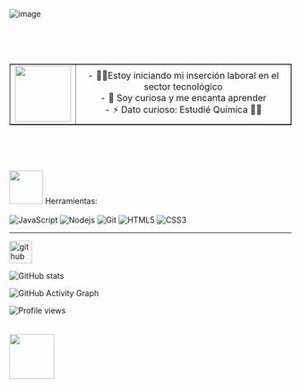 
![image](https://user-images.githubusercontent.com/75271525/117386794-1d5ad780-aead-11eb-9578-782ae05b1d00.png)

<br>
<br>
<br>


<table  border="1" align="center">
<tr align="center">
    <td><img src ='https://media.giphy.com/media/cpzRH0kMVEGV8bVxLn/giphy.gif' height='100' width ='100'></td>
    <td>- 👩‍💻Estoy iniciando mi inserción laboral en el sector tecnológico <br> - 🤯 Soy curiosa y me encanta aprender <br>- ⚡ Dato curioso: Estudié Química 👩‍🔬</td>
</tr>
</table>

<br>
<br>
<br>

<img src ='https://i.giphy.com/media/j3fdZ1QIhCpBlWUONw/giphy.webp' height='60' width ='60'> Herramientas: </br></br>
![JavaScript](https://camo.githubusercontent.com/95df2e72c00f1c443beec87d3102779178db0010204da8692251303f0e5fc5a7/68747470733a2f2f696d672e736869656c64732e696f2f62616467652f2d4a6176615363726970742d626c61636b3f7374796c653d666c6174266c6f676f3d6a617661736372697074266c696e6b3d68747470733a2f2f6769746875622e636f6d2f42526468616e616e69)
![Nodejs](https://camo.githubusercontent.com/925f037e13b1e9e5d9f7791faefcf5896e97dacfc4371f387b83117a25a6e2c5/68747470733a2f2f696d672e736869656c64732e696f2f62616467652f2d4e6f64656a732d677265656e3f7374796c653d666c6174266c6f676f3d4e6f64652e6a73266c696e6b3d68747470733a2f2f6769746875622e636f6d2f42526468616e616e69)
![Git](https://camo.githubusercontent.com/97087adbb33bf86f944adb5f61eea9b131d38e60d042d5611af6bbc9290c22a4/68747470733a2f2f696d672e736869656c64732e696f2f62616467652f2d4769742d626c61636b3f7374796c653d666c6174266c6f676f3d676974266c696e6b3d68747470733a2f2f6769746875622e636f6d2f42526468616e616e69)
 ![HTML5](https://camo.githubusercontent.com/1fb4cd0d40caf67a5ab243c2630f8fac5ac0083735e3cdfcfc544d996552b222/68747470733a2f2f696d672e736869656c64732e696f2f62616467652f2d48544d4c352d4533344632363f7374796c653d666c6174266c6f676f3d68746d6c35266c6f676f436f6c6f723d7768697465266c696e6b3d68747470733a2f2f6769746875622e636f6d2f42526468616e616e69)
 ![CSS3](https://camo.githubusercontent.com/3f3c024015406701e582464b3d93a9f8f5d9c37622b4a1ff63c989982eb46807/68747470733a2f2f696d672e736869656c64732e696f2f62616467652f2d435353332d3135373242363f7374796c653d666c6174266c6f676f3d63737333266c696e6b3d68747470733a2f2f6769746875622e636f6d2f42526468616e616e69)
 
 <hr>
 
 
 
 


[<img src='https://cdn.jsdelivr.net/npm/simple-icons@3.0.1/icons/github.svg' alt='github' height='40'>](https://github.com/andreaGuzes)  



![GitHub stats](https://github-readme-stats.vercel.app/api?username=andreaGuzes&show_icons=true&count_private=true)  

![GitHub Activity Graph](https://activity-graph.herokuapp.com/graph?username=andreaGuzes)  

![Profile views](https://gpvc.arturio.dev/andreaGuzes)  
</br>
</br>
<img src ='https://media.giphy.com/media/2Ygy0khwewLgMSYM0t/giphy.gif' height='80' width ='80'>


 
